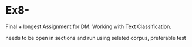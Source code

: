Ex8-
====

Final + longest Assignment for DM.
Working with Text Classification.

needs to be open  in sections and run using seleted corpus, preferable test
